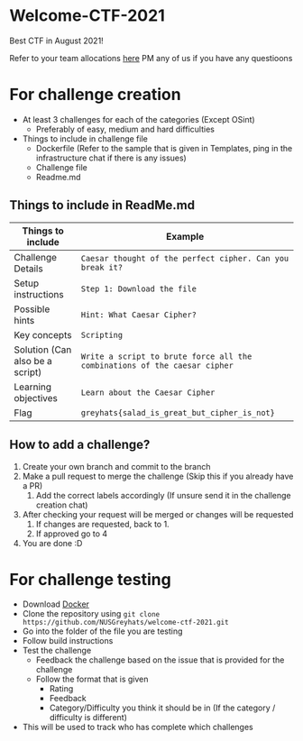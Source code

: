 # Welcome-CTF-2021

Best CTF in August 2021!

Refer to your team allocations [here](https://docs.google.com/document/d/1xSf6-o5pWJxXBMEMbOabLYGmPfY87qLdO5AMpPzwIDw/edit?usp=sharing)
PM any of us if you have any questioons

# For challenge creation

- At least 3 challenges for each of the categories (Except OSint)
  - Preferably of easy, medium and hard difficulties
- Things to include in challenge file
  - Dockerfile (Refer to the sample that is given in Templates, ping in the infrastructure chat if there is any issues)
  - Challenge file
  - Readme.md

## Things to include in ReadMe.md

| Things to include               | Example                                                                   |
| ------------------------------- | ------------------------------------------------------------------------- |
| Challenge Details               | `Caesar thought of the perfect cipher. Can you break it?`                 |
| Setup instructions              | `Step 1: Download the file`                                               |
| Possible hints                  | `Hint: What Caesar Cipher?`                                               |
| Key concepts                    | `Scripting`                                                               |
| Solution (Can also be a script) | `Write a script to brute force all the combinations of the caesar cipher` |
| Learning objectives             | `Learn about the Caesar Cipher`                                           |
| Flag                            | `greyhats{salad_is_great_but_cipher_is_not}`                              |

## How to add a challenge?

1. Create your own branch and commit to the branch
1. Make a pull request to merge the challenge (Skip this if you already have a PR)
   1. Add the correct labels accordingly (If unsure send it in the challenge creation chat)
1. After checking your request will be merged or changes will be requested
   1. If changes are requested, back to 1.
   1. If approved go to 4
1. You are done :D

# For challenge testing

- Download [Docker](https://www.docker.com/)
- Clone the repository using `git clone https://github.com/NUSGreyhats/welcome-ctf-2021.git`
- Go into the folder of the file you are testing
- Follow build instructions
- Test the challenge
  - Feedback the challenge based on the issue that is provided for the challenge
  - Follow the format that is given
    - Rating
    - Feedback
    - Category/Difficulty you think it should be in (If the category / difficulty is different)
- This will be used to track who has complete which challenges
